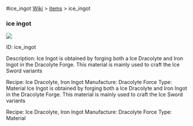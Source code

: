 #ice_ingot
<a href="/wiki.html">Wiki</a> > <a href="/posts/wiki/items">items</a> > <a>ice_ingot</a>
<div class="iteminfo">
<h3>ice ingot</h3>
<img class="pixelimage" src="https://dragon-force-studio.com/images/EF_wiki/ice_ingot.png">

<a class="iteminfoitem">ID: ice_ingot</a></div>
Description:  Ice Ingot is obtained by forging both a Ice Dracolyte and Iron Ingot in the Dracolyte Forge.  This material is mainly used to craft the Ice Sword variants

Recipe:  Ice Dracolyte,  Iron Ingot
Manufacture: Dracolyte Force
Type: Material  Ice Ingot is obtained by forging both a Ice Dracolyte and Iron Ingot in the Dracolyte Forge.  This material is mainly used to craft the Ice Sword variants

Recipe:  Ice Dracolyte,  Iron Ingot
Manufacture: Dracolyte Force
Type: Material